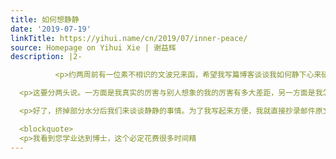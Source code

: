 ```yaml
---
title: 如何想静静
date: '2019-07-19'
linkTitle: https://yihui.name/cn/2019/07/inner-peace/
source: Homepage on Yihui Xie | 谢益辉
description: |2-

          <p>约两周前有一位素不相识的文波兄来函，希望我写篇博客谈谈我如何静下心来研究一个东西，原因是他见我似乎产出颇丰：比如我作为一个非科班出身的码农，Github 打卡比他（专业码农）还勤得多，而且保持了六七年的满格；还有我自从 2005 年以来的这一两千篇中英文日志，看起来也有点厉害的样子。</p>

  <p>这要分两头说。一方面是我真实的厉害与别人想象的我的厉害有多大差距，另一方面是我怎么做到把这些数字撑到远大于一般人的成绩。我觉得毫无疑问，别人到我的个人网站来溜达一圈，对我的实力评估肯定超出我真正的实力一大截。这些表面上的数字都有水分，比如有些 Github 打卡是自动的（我会每日自动编译一些包）、我写的日志里也有很多流水账、我简历页面上那超长一串演讲和报告几乎包含了我人生中所有的报告（包括课堂作业报告），所以初来乍到的客官们大可不必看了这些数量级后纳头就拜。</p>

  <p>好了，挤掉部分水分后我们来谈谈静静的事情。为了我写起来方便，我就直接抄录邮件原文并就其各项问题逐一回应了。</p>

  <blockquote>
  <p>我看到您学业达到博士，这个必定花费很多时间精
---
```

